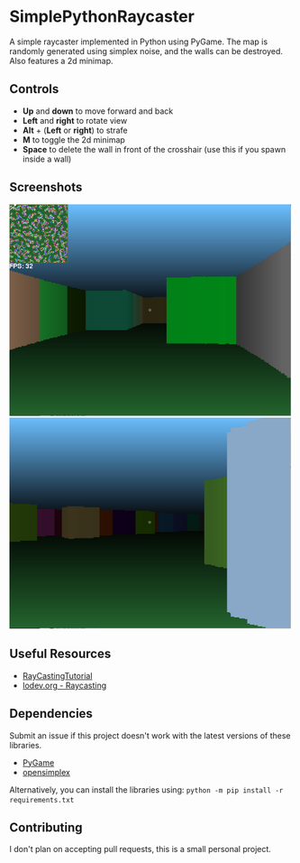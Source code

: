 # SimplePythonRaycaster
A simple raycaster implemented in Python using PyGame. The map is randomly generated using simplex noise, and the walls can be destroyed. Also features a 2d minimap.

## Controls
* __Up__ and __down__ to move forward and back
* __Left__ and __right__ to rotate view
* __Alt__ + (__Left__ or __right__) to strafe
* __M__ to toggle the 2d minimap
* __Space__ to delete the wall in front of the crosshair (use this if you spawn inside a wall)

## Screenshots
<img src="images/raycaster_screenshot1.png" alt="drawing" width="500px"/>
<img src="images/raycaster_screenshot2.png" alt="drawing" width="500px"/>

## Useful Resources
* [RayCastingTutorial](https://github.com/vinibiavatti1/RayCastingTutorial)
* [lodev.org - Raycasting](https://lodev.org/cgtutor/raycasting.html)

## Dependencies
Submit an issue if this project doesn't work with the latest versions of these libraries.
* [PyGame](https://pypi.org/project/pygame/)
* [opensimplex](https://pypi.org/project/opensimplex/)

Alternatively, you can install the libraries using:
`python -m pip install -r requirements.txt`

## Contributing
I don't plan on accepting pull requests, this is a small personal project.
